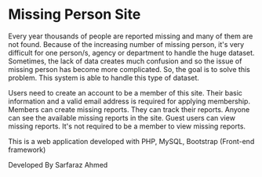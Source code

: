# Missing Person Site

Every year thousands of people are reported missing and many of them are not found. Because of the increasing number of missing person, it's very difficult for one person/s, agency or department to handle the huge dataset. Sometimes, the lack of data creates much confusion and so the issue of missing person has become more complicated. So, the goal is to solve this problem.
This system is able to handle this type of dataset.

Users need to create an account to be a member of this site. Their basic information and a valid email address is required for applying membership. Members can create missing reports. They can track their reports. Anyone can see the available missing reports in the site. Guest users can view missing reports. It's not required to be a member to view missing reports.

This is a web application developed with PHP, MySQL, Bootstrap (Front-end framework)

Developed By Sarfaraz Ahmed
